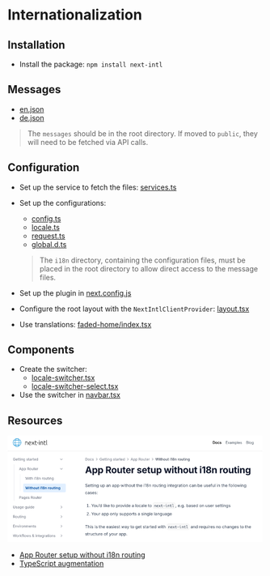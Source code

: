 # Internationalization

## Installation

* Install the package: `npm install next-intl`

## Messages

* [en.json](../../messages/en.json)
* [de.json](../../messages/de.json)

> The `messages` should be in the root directory. If moved to `public`, they will need to be fetched via API calls.

## Configuration

* Set up the service to fetch the files: [services.ts](../../modules/i18n/services.ts)
* Set up the configurations:
  * [config.ts](../../i18n/config.ts)
  * [locale.ts](../../i18n/locale.ts)
  * [request.ts](../../i18n/request.ts)
  * [global.d.ts](../../i18n/types/global.d.ts)
  > The `i18n` directory, containing the configuration files, must be placed in the root directory to allow direct access to the message files.
* Set up the plugin in [next.config.js](../../next.config.js)

* Configure the root layout with the `NextIntlClientProvider`: [layout.tsx](../../app/layout.tsx)
* Use translations: [faded-home/index.tsx](../../modules/global/screens/home/faded-home/index.tsx)

## Components

* Create the switcher:
  * [locale-switcher.tsx](../../modules/i18n/components/locale-switcher.tsx)
  * [locale-switcher-select.tsx](../../modules/i18n/components/locale-switcher-select.tsx)
* Use the switcher in [navbar.tsx](../../modules/global/components/navbar.tsx)

## Resources

![next-intl.png](images/next-intl.png)

* [App Router setup without i18n routing](https://next-intl.dev/docs/getting-started/app-router/without-i18n-routing)
* [TypeScript augmentation](https://next-intl.dev/docs/workflows/typescript)
